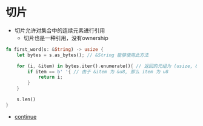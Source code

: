 # 切片

- 切片允许对集合中的连续元素进行引用
  - 切片也是一种引用，没有ownership

```rust
fn first_word(s: &String) -> usize {
    let bytes = s.as_bytes(); // &String 能够使用此方法

    for (i, &item) in bytes.iter().enumerate(){ // 返回的元组为 (usize, &u8)
        if item == b' '{ // 由于 &item 为 &u8, 那么 item 为 u8
            return i;
        }
    }

    s.len()
}
```

- [continue](https://doc.rust-lang.org/book/ch04-03-slices.html)